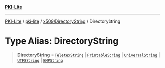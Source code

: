 [**PKI-Lite**](../../../../README.md)

---

[PKI-Lite](../../../../README.md) / [pki-lite](../../../README.md) / [x509/DirectoryString](../README.md) / DirectoryString

# Type Alias: DirectoryString

> **DirectoryString** = [`TeletexString`](../../../asn1/TeletexString/classes/TeletexString.md) \| [`PrintableString`](../../../asn1/PrintableString/classes/PrintableString.md) \| [`UniversalString`](../../../asn1/UniversalString/classes/UniversalString.md) \| [`UTF8String`](../../../asn1/UTF8String/classes/UTF8String.md) \| [`BMPString`](../../../asn1/BMPString/classes/BMPString.md)
